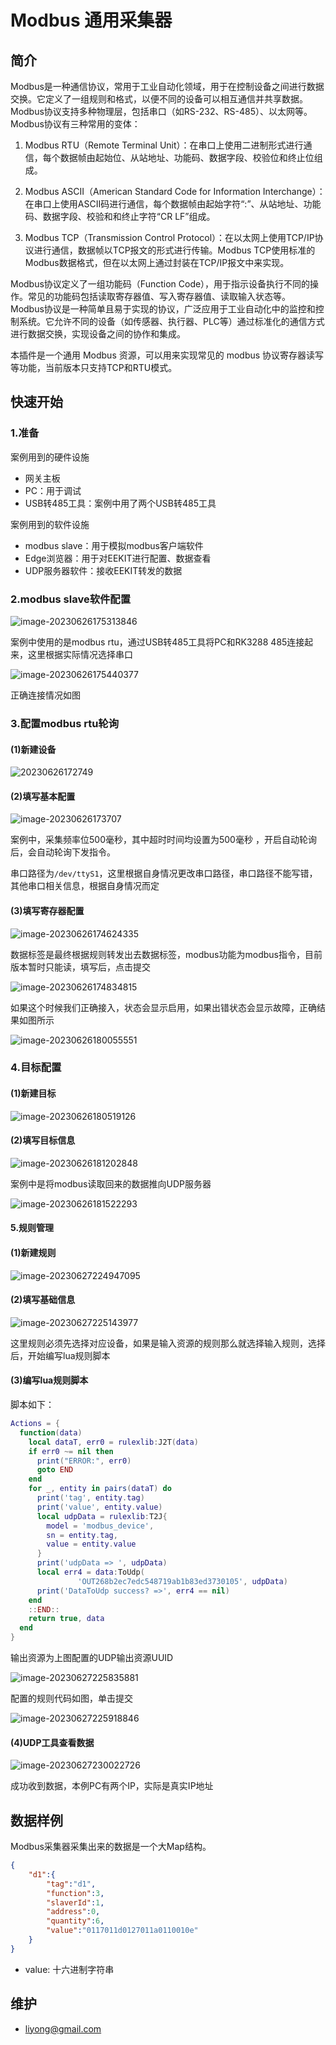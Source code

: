 # Modbus 通用采集器


## 简介
Modbus是一种通信协议，常用于工业自动化领域，用于在控制设备之间进行数据交换。它定义了一组规则和格式，以便不同的设备可以相互通信并共享数据。Modbus协议支持多种物理层，包括串口（如RS-232、RS-485）、以太网等。
Modbus协议有三种常用的变体：

1. Modbus RTU（Remote Terminal Unit）：在串口上使用二进制形式进行通信，每个数据帧由起始位、从站地址、功能码、数据字段、校验位和终止位组成。

2. Modbus ASCII（American Standard Code for Information Interchange）：在串口上使用ASCII码进行通信，每个数据帧由起始字符“:”、从站地址、功能码、数据字段、校验和和终止字符“CR LF”组成。

3. Modbus TCP（Transmission Control Protocol）：在以太网上使用TCP/IP协议进行通信，数据帧以TCP报文的形式进行传输。Modbus TCP使用标准的Modbus数据格式，但在以太网上通过封装在TCP/IP报文中来实现。

Modbus协议定义了一组功能码（Function Code），用于指示设备执行不同的操作。常见的功能码包括读取寄存器值、写入寄存器值、读取输入状态等。
Modbus协议是一种简单且易于实现的协议，广泛应用于工业自动化中的监控和控制系统。它允许不同的设备（如传感器、执行器、PLC等）通过标准化的通信方式进行数据交换，实现设备之间的协作和集成。

本插件是一个通用 Modbus 资源，可以用来实现常见的 modbus 协议寄存器读写等功能，当前版本只支持TCP和RTU模式。

## 快速开始

### 1.准备

案例用到的硬件设施
- 网关主板
- PC：用于调试
- USB转485工具：案例中用了两个USB转485工具

案例用到的软件设施
- modbus slave：用于模拟modbus客户端软件
- Edge浏览器：用于对EEKIT进行配置、数据查看
- UDP服务器软件：接收EEKIT转发的数据

### 2.modbus slave软件配置

![image-20230626175313846](image/generic_modbus_device/image-20230626175313846.png)

案例中使用的是modbus rtu，通过USB转485工具将PC和RK3288 485连接起来，这里根据实际情况选择串口

![image-20230626175440377](image/generic_modbus_device/image-20230626175440377.png)

正确连接情况如图

### 3.配置modbus rtu轮询

#### (1)新建设备

![20230626172749](image/generic_modbus_device/20230626172749.png)

#### (2)填写基本配置

![image-20230626173707](image/generic_modbus_device/20230626173707.png)

案例中，采集频率位500毫秒，其中超时时间均设置为500毫秒 ，开启自动轮询后，会自动轮询下发指令。

串口路径为`/dev/ttyS1`，这里根据自身情况更改串口路径，串口路径不能写错，其他串口相关信息，根据自身情况而定

#### (3)填写寄存器配置

![image-20230626174624335](image/generic_modbus_device/image-20230626174624335.png)

数据标签是最终根据规则转发出去数据标签，modbus功能为modbus指令，目前版本暂时只能读，填写后，点击提交

![image-20230626174834815](image/generic_modbus_device/image-20230626174834815.png)

如果这个时候我们正确接入，状态会显示启用，如果出错状态会显示故障，正确结果如图所示

![image-20230626180055551](image/generic_modbus_device/image-20230626180055551.png)

### 4.目标配置

#### (1)新建目标

![image-20230626180519126](image/generic_modbus_device/image-20230626180519126.png)

#### (2)填写目标信息

![image-20230626181202848](image/generic_modbus_device/image-20230626181202848.png)

案例中是将modbus读取回来的数据推向UDP服务器

![image-20230626181522293](image/generic_modbus_device/image-20230626181522293.png)

#### 5.规则管理

#### (1)新建规则

![image-20230627224947095](image/generic_modbus_device/image-20230627224947095.png)

#### (2)填写基础信息

![image-20230627225143977](image/generic_modbus_device/image-20230627225143977.png)

这里规则必须先选择对应设备，如果是输入资源的规则那么就选择输入规则，选择后，开始编写lua规则脚本

#### (3)编写lua规则脚本

脚本如下：
```lua
Actions = {
  function(data)
​    local dataT, err0 = rulexlib:J2T(data)
​    if err0 ~= nil then
​      print("ERROR:", err0)
​      goto END
​    end
​    for _, entity in pairs(dataT) do
​      print('tag', entity.tag)
​      print('value', entity.value)
​      local udpData = rulexlib:T2J{
​        model = 'modbus_device',
​        sn = entity.tag,
​        value = entity.value
​      }
​      print('udpData => ', udpData)
​      local err4 = data:ToUdp(
​               'OUT268b2ec7edc548719ab1b83ed3730105', udpData)
​      print('DataToUdp success? =>', err4 == nil)
​    end
​    ::END::
​    return true, data
  end
}

```
输出资源为上图配置的UDP输出资源UUID

![image-20230627225835881](image/generic_modbus_device/image-20230627225835881.png)

配置的规则代码如图，单击提交

![image-20230627225918846](image/generic_modbus_device/image-20230627225918846.png)

#### (4)UDP工具查看数据

![image-20230627230022726](image/generic_modbus_device/image-20230627230022726.png)

成功收到数据，本例PC有两个IP，实际是真实IP地址

## 数据样例
Modbus采集器采集出来的数据是一个大Map结构。
```json
{
    "d1":{
        "tag":"d1",
        "function":3,
        "slaverId":1,
        "address":0,
        "quantity":6,
        "value":"0117011d0127011a0110010e"
    }
}
```
- value: 十六进制字符串


## 维护
- <liyong@gmail.com>

